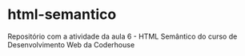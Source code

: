 # html-semantico
Repositório com a atividade da aula 6 - HTML Semântico do curso de Desenvolvimento Web da Coderhouse
